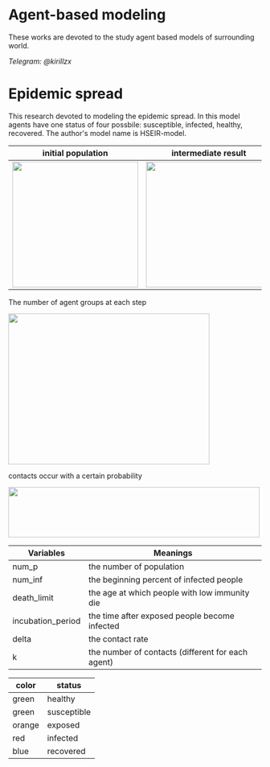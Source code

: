 # Agent-based modeling
These works are devoted to the study agent based models of surrounding world.

*Telegram: @kirillzx*
# Epidemic spread
This research devoted to modeling the epidemic spread. In this model agents have one status of four possbile: susceptible, infected, healthy, recovered. The author's model name is HSEIR-model.



initial population|intermediate result|final result
---|---|---
<img src="https://psv4.userapi.com/c856428/u451824612/docs/d6/d49feeddfbdf/Snimok_Ekrana_63.png?extra=UmCI9oGLweiEQvelVyuSFw9EUDr_EexH-P0ERuLyo6JfAhT2POy5M2-0ajXFG-Kyv7j8yfP7aTEYB3PmaIbeL7czdO7WS1EO71zj-5k2BSJnmwN0rmFDpGQMV0IeScEENpajtbdjsSYorY4f_AaR3iw" width=250 height=250>|<img src="https://psv4.userapi.com/c856428/u451824612/docs/d9/0d390ad92a59/Snimok_Ekrana_64.png?extra=fmGMQ842ckH5G7gbl0RnJdsS5VuaXj49omf5YRLsXbvh5yH7z_NdFy8b2emrVLPhpj4k_JjJjTiJUHHtO5uTKQ62LX8zb8HC_0L-UxJK-N8FGJzIKJBmZpt0MFaA46smF1hhQvVEktpYnynXXHUnM1o" width=250 height=250>|<img src="https://psv4.userapi.com/c856428/u451824612/docs/d9/6eb56e9664fc/Snimok_Ekrana_65.png?extra=Z8mpolx5BOqsN7x4YldXpdALKgsYa5cmCpm5MbM1b1eBd01P6iXRVGilWs-BsQaXycMfkGObBYd1Kkeg65luOd6hY3495ALG3BJONOGMiAtQaFVZZ1FwrvgtaQ-RSc7N49dqf_PVURfkQNNT_NDarVI" width=250 height=250>

The number of agent groups at each step


<img src="https://psv4.userapi.com/c856428/u451824612/docs/d5/4702de8f3bfc/Snimok_Ekrana_66.png?extra=plwwf0Wpnkb4gTbI3shzj0_JGpngH0EFMgw0ut1DsIDx1NmU1_yNDvqqxgXiuIToV6s6DvSbkNArq_XJHu-05_DUhtASH6aEuGxpLR-RumQKIfHiksnY7C60mRgf9KvuiJ8uVHvcd_Z3hfaQ6FBEoJ0" width=400 height=300>

contacts occur with a certain probability

<img src="https://psv4.userapi.com/c856320/u451824612/docs/d3/35266b5a0fda/Snimok_Ekrana_67.png?extra=Dvz9aP7Udli-13eH04485Q3mDCTWdbruAlOCQsWSJfMoOOu7-7dgtb_DUU78bby2TVP0idvnLPVEQs47JaNOxJ0BtI_QCMgPLskAPCM3qcCDI4QjjuZrgTN34VShAYoHV_3deg8VetNvJwfwvqe2FgI" width=500 height=100>

Variables|Meanings
---|---
num_p|the number of population
num_inf|the beginning percent of infected people
death_limit|the age at which people with low immunity die
incubation_period|the time after exposed people become infected
delta|the contact rate
k|the number of contacts (different for each agent)

color|status
---|---
green|healthy
green|susceptible
orange|exposed
red|infected
blue|recovered





